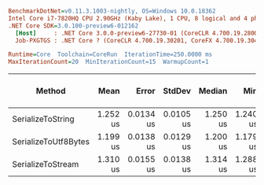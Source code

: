 ``` ini

BenchmarkDotNet=v0.11.3.1003-nightly, OS=Windows 10.0.18362
Intel Core i7-7820HQ CPU 2.90GHz (Kaby Lake), 1 CPU, 8 logical and 4 physical cores
.NET Core SDK=3.0.100-preview6-012162
  [Host]     : .NET Core 3.0.0-preview6-27730-01 (CoreCLR 4.700.19.28001, CoreFX 4.700.19.27908), 64bit RyuJIT
  Job-PXGTGS : .NET Core ? (CoreCLR 4.700.19.30201, CoreFX 4.700.19.30401), 64bit RyuJIT

Runtime=Core  Toolchain=CoreRun  IterationTime=250.0000 ms  
MaxIterationCount=20  MinIterationCount=15  WarmupCount=1  

```
|               Method |     Mean |     Error |    StdDev |   Median |      Min |      Max | Gen 0/1k Op | Gen 1/1k Op | Gen 2/1k Op | Allocated Memory/Op |
|--------------------- |---------:|----------:|----------:|---------:|---------:|---------:|------------:|------------:|------------:|--------------------:|
|    SerializeToString | 1.252 us | 0.0134 us | 0.0105 us | 1.250 us | 1.240 us | 1.271 us |      0.1353 |           - |           - |               584 B |
| SerializeToUtf8Bytes | 1.199 us | 0.0138 us | 0.0129 us | 1.200 us | 1.179 us | 1.226 us |      0.0862 |           - |           - |               376 B |
|    SerializeToStream | 1.310 us | 0.0155 us | 0.0138 us | 1.314 us | 1.288 us | 1.328 us |      0.0313 |           - |           - |               144 B |
